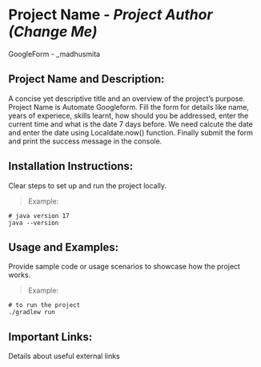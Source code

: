 # Project Name - _Project Author (Change Me)_
GoogleForm - _madhusmita

## Project Name and Description:
A concise yet descriptive title and an overview of the project’s purpose.
Project Name is Automate Googleform.
Fill the form for details like name, years of experiece, skills learnt, how should you be addressed, enter the current time and what is the date 7 days before. We need calcute the date and enter the date using Localdate.now() function. Finally submit the form and print the success message in the console.

## Installation Instructions:
Clear steps to set up and run the project locally.
> Example:
```
# java version 17
java --version
```

## Usage and Examples:
Provide sample code or usage scenarios to showcase how the project works.
> Example:
```
# to run the project
./gradlew run
```

## Important Links:
Details about useful external links
 
